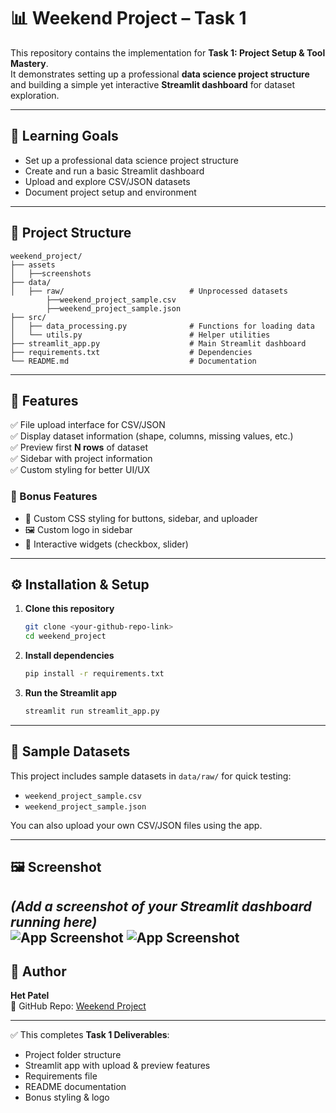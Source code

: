 # 📊 Weekend Project – Task 1  

This repository contains the implementation for **Task 1: Project Setup & Tool Mastery**.  
It demonstrates setting up a professional **data science project structure** and building a simple yet interactive **Streamlit dashboard** for dataset exploration.  

---

## 🎯 Learning Goals  
- Set up a professional data science project structure  
- Create and run a basic Streamlit dashboard  
- Upload and explore CSV/JSON datasets  
- Document project setup and environment  

---

## 📁 Project Structure  

```
weekend_project/
├── assets
│   ├──screenshots
├── data/
│   ├── raw/                            # Unprocessed datasets
        ├──weekend_project_sample.csv
        ├──weekend_project_sample.json
├── src/
│   ├── data_processing.py              # Functions for loading data
│   └── utils.py                        # Helper utilities
├── streamlit_app.py                    # Main Streamlit dashboard
├── requirements.txt                    # Dependencies
└── README.md                           # Documentation
```

---

## 🚀 Features  

✅ File upload interface for CSV/JSON  
✅ Display dataset information (shape, columns, missing values, etc.)  
✅ Preview first **N rows** of dataset  
✅ Sidebar with project information  
✅ Custom styling for better UI/UX  

### 🎁 Bonus Features  
- 🎨 Custom CSS styling for buttons, sidebar, and uploader
- 🖼️ Custom logo in sidebar  
- 🔘 Interactive widgets (checkbox, slider)  

---

## ⚙️ Installation & Setup  

1. **Clone this repository**  
   ```bash
   git clone <your-github-repo-link>
   cd weekend_project
   ```

2. **Install dependencies**  
   ```bash
   pip install -r requirements.txt
   ```

3. **Run the Streamlit app**  
   ```bash
   streamlit run streamlit_app.py
   ```

---

## 📂 Sample Datasets  

This project includes sample datasets in `data/raw/` for quick testing:  

- `weekend_project_sample.csv`  
- `weekend_project_sample.json`  

You can also upload your own CSV/JSON files using the app.  

---

## 🖼️ Screenshot  

*(Add a screenshot of your Streamlit dashboard running here)*  
![App Screenshot]([https://user-images.githubusercontent.com/.../screenshot.png](https://github.com/hetpatel1812/INFOSYS_Task/blob/main/Task_1/assets/Screenshot_1.png))
![App Screenshot](https://user-images.githubusercontent.com/.../screenshot.png)
---

## 👤 Author  

**Het Patel**  
🔗 GitHub Repo: [Weekend Project](<your-github-repo-link>)  

---

✅ This completes **Task 1 Deliverables**:  
- Project folder structure  
- Streamlit app with upload & preview features  
- Requirements file  
- README documentation  
- Bonus styling & logo  
